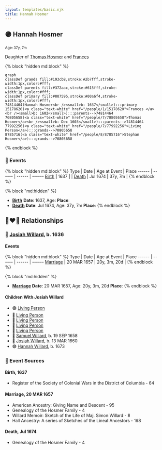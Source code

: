 ```yaml
---
layout: templates/basic.njk
title: Hannah Hosmer
---
```

## 🟣 Hannah Hosmer
<small>Age: 37y, 7m</small>

Daughter of [Thomas Hosmer](/people/7/70805658) and [Frances ](/people/1/15178620)

{% block "hidden md:block" %}
```mermaid
graph
classDef grands fill:#193cb8,stroke:#2b7fff,stroke-width:1px,color:#fff;
classDef parents fill:#372aac,stroke:#615fff,stroke-width:1px,color:#fff;
classDef primary fill:#007595,stroke:#00a6f4,stroke-width:1px,color:#fff;
74814464(Hannah Hosmer<br /><small>b: 1637</small>):::primary
15178620(<a class="text-white" href="/people/1/15178620">Frances </a><br /><small>b: 1602</small>):::parents-->74814464
70805658(<a class="text-white" href="/people/7/70805658">Thomas Hosmer</a><br /><small>b: Dec 1603</small>):::parents-->74814464
77992256(<a class="text-white" href="/people/7/77992256">Living Person</a>):::grands-->70805658
8785716(<a class="text-white" href="/people/8/8785716">Stephan Hosmer</a>):::grands-->70805658
```
{% endblock %}

### 📆 Events

{% block "hidden md:block" %}
Type | Date | Age at Event | Place
------ | ------ | ------ | ------
[Birth](#event-event-3) | 1637 |  |
[Death](#event-event-4) | Jul 1674 | 37y, 7m |
{% endblock %}

{% block "md:hidden" %}
- **[Birth](#event-event-3)**
**Date**: 1637, Age:
**Place**:
- **[Death](#event-event-4)**
**Date**: Jul 1674, Age: 37y, 7m
**Place**:
{% endblock %}

## 👩‍❤️‍👨 Relationships

### 🔵 [Josiah Willard](/people/5/55775674), b. 1636

#### Events

{% block "hidden md:block" %}
Type | Date | Age at Event | Place
------ | ------ | ------ | ------
[Marriage](#event-family-0-event-0) | 20 MAR 1657 | 20y, 3m, 20d |
{% endblock %}

{% block "md:hidden" %}
- **[Marriage](#event-family-0-event-0)**
**Date**: 20 MAR 1657, Age: 20y, 3m, 20d
**Place**:
{% endblock %}

#### Children With Josiah Willard
* 🟣 [Living Person](/people/2/27216875)
* 🔵 [Living Person](/people/2/25833079)
* 🔵 [Living Person](/people/6/61327134)
* 🔵 [Living Person](/people/9/99257872)
* 🔵 [Living Person](/people/4/49277572)
* 🔵 [Samuel Willard](/people/5/55389376), b. 19 SEP 1658
* 🔵 [Josiah Willard](/people/3/32045392), b. 13 MAR 1660
* 🟣 [Hannah Willard](/people/8/87282882), b. 1673
### 📰 Event Sources

#### <a id="event-event-3"></a> Birth, 1637
* Register of the Society of Colonial Wars in the District of Columbia  - 64

#### <a id="event-family-0-event-0"></a> Marriage, 20 MAR 1657
* American Ancestry: Giving Name and Descent  - 95
* Genealogy of the Hosmer Family  - 4
* Willard Memoir: Sketch of the Life of Maj. Simon Willard  - 8
* Hall Ancestry: A series of Sketches of the Lineal Ancestors  - 168
#### <a id="event-event-4"></a> Death, Jul 1674
* Genealogy of the Hosmer Family  - 4

